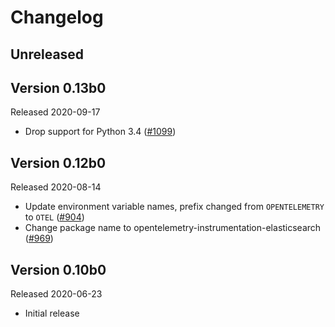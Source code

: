 # Changelog

## Unreleased

## Version 0.13b0

Released 2020-09-17

- Drop support for Python 3.4
  ([#1099](https://github.com/open-telemetry/opentelemetry-python/pull/1099))

## Version 0.12b0

Released 2020-08-14

- Update environment variable names, prefix changed from `OPENTELEMETRY` to `OTEL` ([#904](https://github.com/open-telemetry/opentelemetry-python/pull/904))
- Change package name to opentelemetry-instrumentation-elasticsearch
  ([#969](https://github.com/open-telemetry/opentelemetry-python/pull/969))

## Version 0.10b0

Released 2020-06-23

- Initial release
